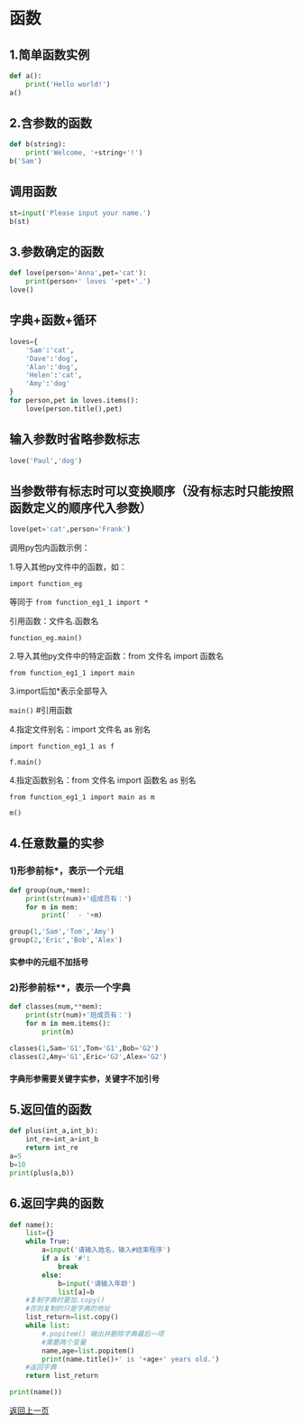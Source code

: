 # 函数

## 1.简单函数实例


```python
def a():
	print('Hello world!')
a()
```

## 2.含参数的函数


```python
def b(string):
	print('Welcome, '+string+'!')
b('Sam')
```

## 调用函数


```python
st=input('Please input your name.')
b(st)
```

## 3.参数确定的函数


```python
def love(person='Anna',pet='cat'):
	print(person+' loves '+pet+'.')
love()
```

## 字典+函数+循环


```python
loves={
	'Sam':'cat',
	'Dave':'dog',
	'Alan':'dog',
	'Helen':'cat',
	'Amy':'dog'
}
for person,pet in loves.items():
	love(person.title(),pet)
```

## 输入参数时省略参数标志


```python
love('Paul','dog')
```

## 当参数带有标志时可以变换顺序（没有标志时只能按照函数定义的顺序代入参数）


```python
love(pet='cat',person='Frank')
```

调用py包内函数示例： 


1.导入其他py文件中的函数，如： 

`import function_eg `

等同于 `from function_eg1_1 import * `


引用函数：文件名.函数名 

`function_eg.main() `


2.导入其他py文件中的特定函数：from 文件名 import 函数名 

`from function_eg1_1 import main `

3.import后加\*表示全部导入 

`main()` #引用函数 


4.指定文件别名：import 文件名 as 别名 

`import function_eg1_1 as f `

`f.main() `


4.指定函数别名：from 文件名 import 函数名 as 别名 

`from function_eg1_1 import main as m `

`m()`

## 4.任意数量的实参

### 1)形参前标\*，表示一个元组


```python
def group(num,*mem):
    print(str(num)+'组成员有：')
    for m in mem:
        print('  - '+m)
```


```python
group(1,'Sam','Tom','Amy')
group(2,'Eric','Bob','Alex')
```

#### 实参中的元组不加括号

### 2)形参前标\*\*，表示一个字典


```python
def classes(num,**mem):
    print(str(num)+'班成员有：')
    for m in mem.items():
        print(m)
        
classes(1,Sam='G1',Tom='G1',Bob='G2')
classes(2,Amy='G1',Eric='G2',Alex='G2')
```

#### 字典形参需要关键字实参，关键字不加引号

## 5.返回值的函数


```python
def plus(int_a,int_b):
    int_re=int_a+int_b
    return int_re
a=5
b=10
print(plus(a,b))
```

## 6.返回字典的函数


```python
def name():
    list={}
    while True:
        a=input('请输入姓名，输入#结束程序')
        if a is '#':
            break
        else:
            b=input('请输入年龄')
            list[a]=b
    #复制字典时要加.copy()
    #否则复制的只是字典的地址
    list_return=list.copy()
    while list:
        #.popitem() 输出并删除字典最后一项
        #需要两个变量
        name,age=list.popitem()
        print(name.title()+' is '+age+' years old.')
    #返回字典
    return list_return

print(name())
```

[返回上一页](python.html)